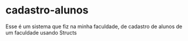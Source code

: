 # cadastro-alunos
Esse é um sistema que fiz na minha faculdade, de cadastro de alunos de um faculdade usando Structs
